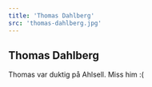 ```yaml
---
title: 'Thomas Dahlberg'
src: 'thomas-dahlberg.jpg'
---
```


## Thomas Dahlberg ##

Thomas var duktig på Ahlsell. Miss him :(